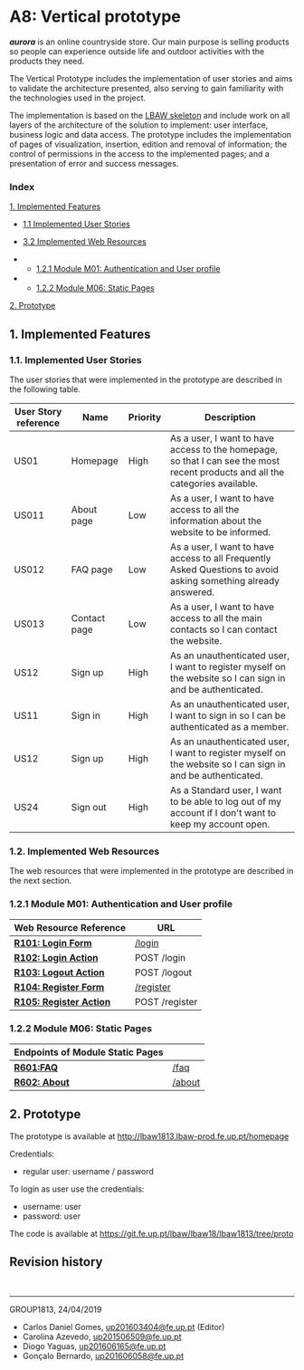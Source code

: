 
# A8: Vertical prototype

***aurora*** is an online countryside store. Our main purpose is selling products so people can experience outside life and outdoor activities with the products they need.

The Vertical Prototype includes the implementation of user stories and aims to validate the architecture presented, also serving to gain familiarity with the technologies used in the project.

The implementation is based on the [LBAW skeleton](https://git.fe.up.pt/lbaw/template-lbaw) and include work on all layers of the architecture of the solution to implement: user interface, business logic and data access. The prototype includes the implementation of pages of visualization, insertion, edition and removal of information; the control of permissions in the access to the implemented pages; and a presentation of error and success messages.

### Index

[1. Implemented Features](#if)

* [1.1 Implemented User Stories](#ius)

* [3.2 Implemented Web Resources](#iwr)

* * [1.2.1 Module M01: Authentication and User profile](#aup)

* * [1.2.2 Module M06: Static Pages](#static)

[2. Prototype](#pro)

## 1. <a name="if">Implemented Features</a>

### 1.1. <a name="ius">Implemented User Stories</a>

The user stories that were implemented in the prototype are described in the following table.

| User Story reference | Name         | Priority | Description                                                                                                                    |
|----------------------|--------------|----------|--------------------------------------------------------------------------------------------------------------------------------|
| US01                 | Homepage     | High     | As a user, I want to have access to the homepage, so that I can see the most recent products and all the categories available. |
| US011                | About page   | Low      | As a user, I want to have access to all the information about the website to be informed.                                      |
| US012                | FAQ page     | Low      | As a user, I want to have access to all Frequently Asked Questions to avoid asking something already answered.                 |
| US013                | Contact page | Low      | As a user, I want to have access to all the main contacts so I can contact the website.                                        |
| US12                 | Sign up      | High     | As an unauthenticated user, I want to register myself on the website so I can sign in and be authenticated.                    |
| US11                 | Sign in      | High     | As an unauthenticated user, I want to sign in so I can be authenticated as a member.                                           |
| US12                 | Sign up      | High     | As an unauthenticated user, I want to register myself on the website so I can sign in and be authenticated.                    |
| US24                 | Sign out     | High     | As a Standard user, I want to be able to log out of my account if I don't want to keep my account open.                        |

### 1.2. <a name="iwr">Implemented Web Resources</a>

The web resources that were implemented in the prototype are described in the next section.

### 1.2.1 <a name="aup">Module M01: Authentication and User profile</a>

| **Web Resource Reference**         | URL            |
|------------------------------------|----------------|
| **[R101: Login Form](https://git.fe.up.pt/lbaw/lbaw18/lbaw1813/wikis/a7#r101)**      | [/login](http://lbaw1813.lbaw-prod.fe.up.pt/login)     |
| **[R102: Login Action](https://git.fe.up.pt/lbaw/lbaw18/lbaw1813/wikis/a7#r102)**    | POST /login    |
| **[R103: Logout Action](https://git.fe.up.pt/lbaw/lbaw18/lbaw1813/wikis/a7#r103)**   | POST /logout   |
| **[R104: Register Form](https://git.fe.up.pt/lbaw/lbaw18/lbaw1813/wikis/a7#r104)**   | [/register](http://lbaw1813.lbaw-prod.fe.up.pt/register)  |
| **[R105: Register Action](https://git.fe.up.pt/lbaw/lbaw18/lbaw1813/wikis/a7#r105)** | POST /register |

### 1.2.2 <a name="static">Module M06: Static Pages</a>

| **Endpoints of Module Static Pages** |            |
|--------------------------------------|------------|
| **[R601:FAQ](https://git.fe.up.pt/lbaw/lbaw18/lbaw1813/wikis/a7#r601)**                | [/faq](http://lbaw1813.lbaw-prod.fe.up.pt/faq)   |
| **[R602: About](https://git.fe.up.pt/lbaw/lbaw18/lbaw1813/wikis/a7#r602)**             | [/about](http://lbaw1813.lbaw-prod.fe.up.pt/about) |

## 2. <a name="pro">Prototype</a>

The prototype is available at http://lbaw1813.lbaw-prod.fe.up.pt/homepage

Credentials:

* regular user: username / password <br>


To login as user use the credentials: 
- username: user <br>
- password: user

The code is available at https://git.fe.up.pt/lbaw/lbaw18/lbaw1813/tree/proto

## Revision history

<br/>

***
GROUP1813, 24/04/2019

* Carlos Daniel Gomes, up201603404@fe.up.pt (Editor)
* Carolina Azevedo, up201506509@fe.up.pt
* Diogo Yaguas, up201606165@fe.up.pt
* Gonçalo Bernardo, up201606058@fe.up.pt